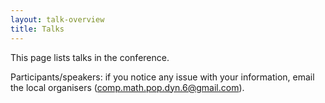 ```yaml
---
layout: talk-overview
title: Talks
---
```


This page lists talks in the conference.

Participants/speakers: if you notice any issue with your information, email the local organisers ([comp.math.pop.dyn.6@gmail.com](mailto:comp.math.pop.dyn.6@gmail.com)).

